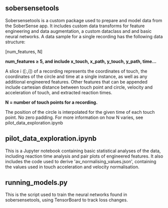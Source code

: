 
## sobersensetools

Sobersensetools is a custom package used to prepare and model data from the SoberSense app. It includes custom data transforms for feature engineering and data augmentation, a custom dataclass and and basic neural networks. A data sample for a single recording has the following data structure:

[num_features, N]

**num_features &ge; 5, and include x_touch, x_path, y_touch, y_path, time...**

A slice i ([:,i]) of a recording represents the coordinates of touch, the coordinates of the circle and time at a single instance, as well as any additional engineered features. Other features that can be appended include cartesian distance between touch point and circle, velocity and acceleration of touch, and extracted reaction times. 


**N = number of touch points for a recording.**

The position of the circle is interpolated for the given time of each touch point. No zero padding. For more information on how N varies, see pilot_data_exploration.ipynb


## pilot_data_exploration.ipynb

This is a Jupyter notebook containing basic statistical analyses of the data, including reaction time analysis and pair plots of engineered features. It also includes the code used to derive 'av_normalising_values.json', containing the values used in touch acceleration and velocity normalisation. 

## running_models.py

This is the script used to train the neural networks found in sobersensetools, using TensorBoard to track loss changes. 


